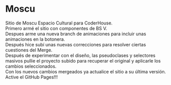 # Moscu
Sitio de Moscu Espacio Cultural para CoderHouse. <br>
Primero armé el sitio con componentes de BS V. <br>
Despues arme una nueva branch de animaciones para incluir unas animaciones en la botonera. <br>
Después hice subí unas nuevas correcciones para resolver ciertas cuestiones del Merge. <br>
Después de experimentar con el diseño, las pseudoclases y selectores masivos pullie el proyecto subido para recuperar el original y aplicarle los cambios seleccionados. <br>
Con los nuevos cambios mergeados ya actualice el sitio a su última versión. <br>
Active el GitHub Pages!!!
